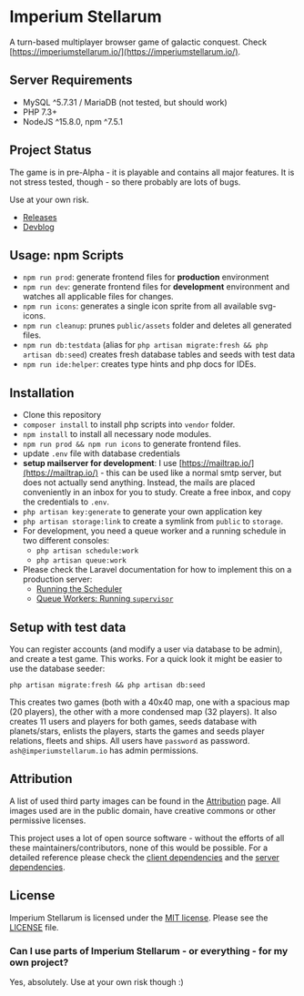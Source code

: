 # Imperium Stellarum

A turn-based multiplayer browser game of galactic conquest. Check [https://imperiumstellarum.io/](https://imperiumstellarum.io/).

## Server Requirements

* MySQL ^5.7.31 / MariaDB (not tested, but should work)
* PHP 7.3+
* NodeJS ^15.8.0, npm ^7.5.1

## Project Status

The game is in pre-Alpha - it is playable and contains all major features. It is not stress tested, though - so there probably are lots of bugs.
 
Use at your own risk.

* [Releases](https://github.com/sscharfenberg/imperiumstellarum/releases/)
* [Devblog](https://discuss.imperiumstellarum.io/index.php?/blogs/blog/1-devblog/)

## Usage: npm Scripts

* `npm run prod`: generate frontend files for **production** environment 
* `npm run dev`: generate frontend files for **development** environment and watches all applicable files for changes.
* `npm run icons`: generates a single icon sprite from all available svg-icons.
* `npm run cleanup`: prunes `public/assets` folder and deletes all generated files.
* `npm run db:testdata` (alias for `php artisan migrate:fresh && php artisan db:seed`) creates fresh database tables and seeds with test data  
* `npm run ide:helper`: creates type hints and php docs for IDEs.

## Installation
- Clone this repository
- `composer install` to install php scripts into `vendor` folder.
- `npm install` to install all necessary node modules.
- `npm run prod && npm run icons` to generate frontend files.
- update `.env` file with database credentials
- **setup mailserver for development**: I use [https://mailtrap.io/](https://mailtrap.io/) - this can be used like a normal smtp server, but does not actually send anything. Instead, the mails are placed conveniently in an inbox for you to study. Create a free inbox, and copy the credentials to `.env`.
- `php artisan key:generate` to generate your own application key
- `php artisan storage:link` to create a symlink from `public` to `storage`.
- For development, you need a queue worker and a running schedule in two different consoles:
  - `php artisan schedule:work`
  - `php artisan queue:work`
- Please check the Laravel documentation for how to implement this on a production server:
  - [Running the Scheduler](https://laravel.com/docs/8.x/scheduling#running-the-scheduler)
  - [Queue Workers: Running `supervisor`](https://laravel.com/docs/8.x/queues#supervisor-configuration)  
  
## Setup with test data

You can register accounts (and modify a user via database to be admin), and create a test game. This works. For a quick look it might be easier to use the database seeder:

```php artisan migrate:fresh && php artisan db:seed```

This creates two games (both with a 40x40 map, one with a spacious map (20 players), the other with a more condensed map (32 players). It also creates 11 users and players for both games, seeds database with planets/stars, enlists the players, starts the games and seeds player relations, fleets and ships. All users have `password` as password. `ash@imperiumstellarum.io` has admin permissions.

## Attribution

A list of used third party images can be found in the [Attribution](./ATTRIBUTION.md) page. All images used are in the public domain, have creative commons or other permissive licenses. 

This project uses a lot of open source software - without the efforts of all these maintainers/contributors, none of this would be possible. For a detailed reference please check the [client dependencies](./package.json) and the [server dependencies](./composer.json).

## License

Imperium Stellarum is licensed under the [MIT license](https://opensource.org/licenses/MIT). Please see the [LICENSE](./LICENSE) file. 

### Can I use parts of Imperium Stellarum - or everything - for my own project?

Yes, absolutely. Use at your own risk though :)

